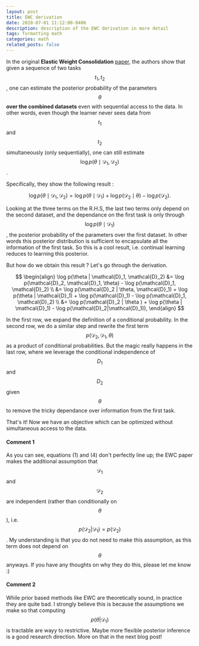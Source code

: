 ```yaml
---
layout: post
title: EWC derivation
date: 2020-07-01 11:12:00-0400
description: description of the EWC derivation in more detail
tags: formatting math
categories: math
related_posts: false
---
```


In the original **Elastic Weight Consolidation** [paper](https://arxiv.org/pdf/1612.00796.pdf), the authors show that given a sequence of two tasks $$t_1,t_2$$, one can estimate the posterior probability of the parameters $$\theta$$ **over the combined datasets** even with sequential access to the data. In other words, even though the learner never sees data from $$t_1$$ and $$t_2$$ simultaneously (only sequentially), one can still estimate $$\log p(\theta \mid \mathcal{D}_1, \mathcal{D}_2)$$.

Specifically, they show the following result :

$$
\begin{equation}{
\log p(\theta \mid \mathcal{D}_1, \mathcal{D}_2) = \log p(\theta \mid \mathcal{D}_1) + \log p(\mathcal{D}_2 \mid \theta) - \log p(\mathcal{D}_2).
}\end{equation}
$$

Looking at the three terms on the R.H.S, the last two terms only depend on the second dataset, and the dependance on the first task is only through $$\log p(\theta \mid \mathcal{D}_1)$$, the posterior probability of the parameters over the first dataset. In other words this posterior distribution is sufficient to encapsulate all the information of the first task. So this is a cool result, i.e. continual learning reduces to learning this posterior.

But how do we obtain this result ? Let's go through the derivation.

$$
\begin{align}
    \log p(\theta | \mathcal{D}_1, \mathcal{D}_2) &= \log  p(\mathcal{D}_2, \mathcal{D}_1, \theta)  - \log p(\mathcal{D}_1, \mathcal{D}_2) \\
    &= \log  p(\mathcal{D}_2 | \theta, \mathcal{D}_1)  + \log p(\theta | \mathcal{D}_1)  + \log p(\mathcal{D}_1) - \log p(\mathcal{D}_1, \mathcal{D}_2) \\
    &= \log  p(\mathcal{D}_2 | \theta ) + \log p(\theta | \mathcal{D}_1)  - \log p(\mathcal{D}_2|\mathcal{D}_1)),
\end{align}
$$

In the first row, we expand the definition of a conditional probability. In the second row, we do a similar step and rewrite the first term $$p(\mathcal{D}_2, \mathcal{D}_1, \theta)$$ as a product of conditional probabilities. But the magic really happens in the last row, where we leverage the conditional independence of $$D_1$$ and $$D_2$$ given $$\theta$$ to remove the tricky dependance over information from the first task.

That's it! Now we have an objective which can be optimized without simultaneous access to the data.

#### Comment 1

As you can see, equations (1) and (4) don't perfectly line up; the EWC paper makes the additional assumption that $$\mathcal{D}_1$$ and $$\mathcal{D}_2$$ are independent (rather than conditionally on $$\theta$$), i.e. $$p(\mathcal{D}_2 | \mathcal{D}_1) = p(\mathcal{D}_2) $$. My understanding is that you do not need to make this assumption, as this term does not depend on $$\theta$$ anyways. If you have any thoughts on why they do this, please let me know :)

#### Comment 2

While prior based methods like EWC are theoretically sound, in practice they are quite bad. I strongly believe this is because the assumptions we make so that computing $$p(\theta | \mathcal{D}_1)$$ is tractable are wayy to restrictive. Maybe more flexible posterior inference is a good research direction. More on that in the next blog post!
